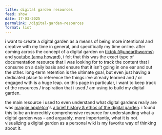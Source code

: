 ```yaml
---
title: digital garden resources
feed: show
date: 17-03-2025
permalink: /digital-garden-resources
format: list
---
```

i want to create a digital garden as a means of being more intentional and creative with my time in general, and specifically my time online. after coming across the concept of a digital garden on [tiktok (@unearthworms)](https://www.tiktok.com/t/ZP82mdsx5/) and [youtube (anna howard)](https://youtu.be/0tY7Z53QJo8?si=kQyEIpcKgLDhe-n7), i felt that this was the exact type of documentation resource that i was looking for to track the content that i consume on a daily basis and ensure that it isn't going in one ear and out the other. long-term retention is the ultimate goal, but even just having a dedicated place to reference the things i've already learned and / or engaged with is a huge leap. on this page in particular, i want to keep track of the resources / inspiration that i used / am using to build my digital garden.


the main resource i used to even understand what digital gardens really are was [maggie appleton](https://maggieappleton.com/about)'s [a brief history & ethos of the digital garden](https://maggieappleton.com/garden-history). i found this to be an incredibly comprehensive resource for understanding what a digital garden was - and arguably, more importantly, what it is not. visualizing a digital garden as a personal wiki is my favorite way of thinking about it.